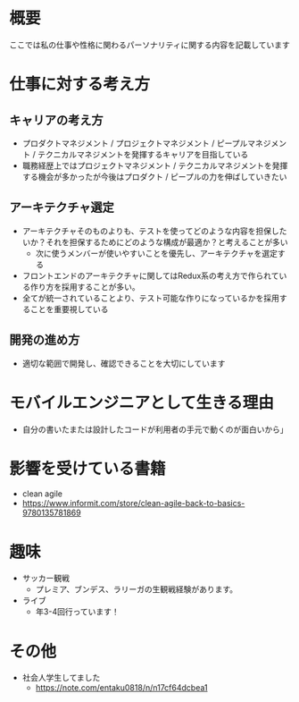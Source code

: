 # 概要
ここでは私の仕事や性格に関わるパーソナリティに関する内容を記載しています


# 仕事に対する考え方
## キャリアの考え方
  - プロダクトマネジメント / プロジェクトマネジメント / ピープルマネジメント / テクニカルマネジメントを発揮するキャリアを目指している
   - 職務経歴上ではプロジェクトマネジメント / テクニカルマネジメントを発揮する機会が多かったが今後はプロダクト / ピープルの力を伸ばしていきたい

## アーキテクチャ選定
  - アーキテクチャそのものよりも、テストを使ってどのような内容を担保したいか？それを担保するためにどのような構成が最適か？と考えることが多い
    - 次に使うメンバーが使いやすいことを優先し、アーキテクチャを選定する
  - フロントエンドのアーキテクチャに関してはRedux系の考え方で作られている作り方を採用することが多い。
  - 全てが統一されていることより、テスト可能な作りになっているかを採用することを重要視している

## 開発の進め方
 - 適切な範囲で開発し、確認できることを大切にしています

# モバイルエンジニアとして生きる理由
 - 自分の書いたまたは設計したコードが利用者の手元で動くのが面白いから」



# 影響を受けている書籍
 - clean agile
  - https://www.informit.com/store/clean-agile-back-to-basics-9780135781869
 


# 趣味
- サッカー観戦
    - プレミア、ブンデス、ラリーガの生観戦経験があります。
- ライブ
    - 年3-4回行っています！


# その他
- 社会人学生してました
    - https://note.com/entaku0818/n/n17cf64dcbea1

